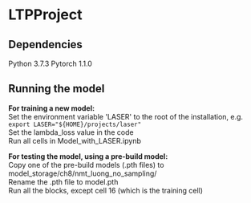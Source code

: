# LTPProject

## Dependencies
Python 3.7.3
Pytorch 1.1.0


## Running the model

**For training a new model:**  
Set the environment variable 'LASER' to the root of the installation, e.g. `export LASER="${HOME}/projects/laser" `  
Set the lambda_loss value in the code  
Run all cells in Model_with_LASER.ipynb  
  
  
**For testing the model, using a pre-build model:**  
Copy one of the pre-build models (.pth files) to model_storage/ch8/nmt_luong_no_sampling/  
Rename the .pth file to model.pth  
Run all the blocks, except cell 16 (which is the training cell)
